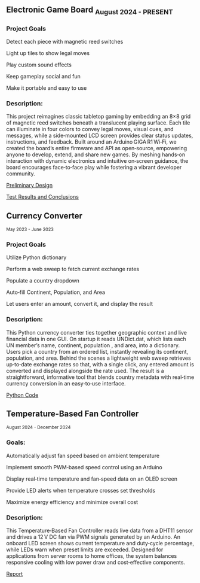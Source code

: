 ## **Electronic Game Board** <sub> August 2024 - PRESENT </sub>

### Project Goals


Detect each piece with magnetic reed switches

Light up tiles to show legal moves

Play custom sound effects

Keep gameplay social and fun

Make it portable and easy to use

### Description:

This project reimagines classic tabletop gaming by embedding an 8×8 grid of magnetic reed switches beneath a translucent playing surface. Each tile can illuminate in four colors to convey legal moves, visual cues, and messages, while a side‑mounted LCD screen provides clear status updates, instructions, and feedback. Built around an Arduino GIGA R1 Wi‑Fi, we created the board’s entire firmware and API as open‑source, empowering anyone to develop, extend, and share new games. By meshing hands‑on interaction with dynamic electronics and intuitive on‑screen guidance, the board encourages face‑to‑face play while fostering a vibrant developer community.

[Preliminary Design](https://drive.google.com/uc?export=download&id=1U4pKd64izw8tKl4V7rxhIjDhB5MH5MYS)

[Test Results and Conclusions](https://drive.google.com/uc?export=download&id=19E9zmEoRsXaCVWKCJZNxGA-2v07nwN2L)


## **Currency Converter**
<sup> May 2023 - June 2023 </sup>

### Project Goals

Utilize Python dictionary

Perform a web sweep to fetch current exchange rates

Populate a country dropdown

Auto‑fill Continent, Population, and Area

Let users enter an amount, convert it, and display the result

### Description:

This Python currency converter ties together geographic context and live financial data in one GUI. On startup it reads UNDict.dat, which lists each UN member’s name, continent, population , and area, into a dictionary. Users pick a country from an ordered list, instantly revealing its continent, population, and area. Behind the scenes a lightweight web sweep retrieves up‑to‑date exchange rates so that, with a single click, any entered amount is converted and displayed alongside the rate used. The result is a straightforward, informative tool that blends country metadata with real‑time currency conversion in an easy‑to‑use interface.

[Python Code](https://drive.google.com/uc?export=download&id=1-DG0o_R1mMtePjM1dkZnr370v8BHsMB8)

## **Temperature-Based Fan Controller**
<sup> August 2024 - December 2024 </sup>

### Goals:

Automatically adjust fan speed based on ambient temperature

Implement smooth PWM‑based speed control using an Arduino

Display real‑time temperature and fan‑speed data on an OLED screen

Provide LED alerts when temperature crosses set thresholds

Maximize energy efficiency and minimize overall cost

### Description:

This Temperature‑Based Fan Controller reads live data from a DHT11 sensor and drives a 12 V DC fan via PWM signals generated by an Arduino. An onboard LED screen shows current temperature and duty‑cycle percentage, while LEDs warn when preset limits are exceeded. Designed for applications from server rooms to home offices, the system balances responsive cooling with low power draw and cost‑effective components.

[Report](https://drive.google.com/uc?export=download&id=1eNBtAYVATDj-tDWjzC1vQDBgroVsIUFT)



